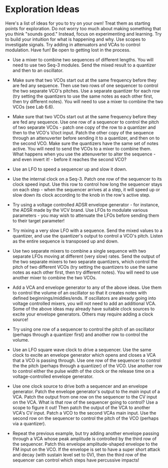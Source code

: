 # Exploration Ideas

Here's a list of ideas for you to try on your own! Treat them as starting points for exploration.  Do not worry too much about making something that you think "sounds good."  Instead, focus on experimenting and learning.  Try to build your intuition for what is happening and why.  Use scopes to investigate signals.  Try adding in attenuators and VCAs to control modulation.  Have fun!  Be open to getting lost in the process.

- Use a mixer to combine two sequences of different lengths. You will need to use two Seq-3 modules.  Send the mixed result to a quantizer and then to an oscillator. 

- Make sure that two VCOs start out at the same frequency before they are fed any sequence.  Then use two rows of one sequencer to control the two separate VCO's pitches.    Use a separate quantizer for each row (try setting the quantizers to use the same notes as each other first, then try different notes). You will need to use a mixer to combine the two VCOs (see Lab 6.6).
- Make sure that two VCOs start out at the same frequency before they are fed any sequence.  Use one row of a sequencer to control the pitch of two separate VCOs - patch one copy of the row to a quantizer and then to the VCO's V/oct input.  Patch the other copy of the sequence through an attenuverter before sending it to a quantizer, and then on to the second VCO.  Make sure the quantizers have the same set of notes active. You will need to send the VCOs to a mixer to combine them. What happens when you use the attenuverter to alter the sequence - and even invert it! - before it reaches the second VCO?
- Use an LFO to speed a sequencer up and slow it down.
- Use the internal clock on a Seq-3.  Patch one row of the sequencer to its clock speed input.   Use this row to control how long the sequencer stays on each step - when the sequencer arrives at a step, it will speed up or slow down its clock according to the knob in the row's active step.
- Try using a voltage controlled ADSR envelope generator - for instance, the ADSR made by the VCV brand. Use LFOs to modulate various parameters - you may wish to attenuate the LFOs before sending them to their target parameter!
- Try mixing a very slow LFO with a sequence.  Send the mixed values to a quantizer, and use the quantizer's output to control a VCO's pitch.  Listen as the entire sequence is transposed up and down.
- Use two separate mixers to combine a single sequence with two separate LFOs moving at different (very slow) rates.  Send the output of the two separate mixers to two separate quantizers, which control the pitch of two different VCOs (try setting the quantizers to use the same notes as each other first, then try different notes). You will need to use another mixer to combine the two VCOs.
- Add a VCA and envelope generator to any of the above ideas.  Use them to control the volume of an oscillator so that it creates notes with defined beginnings/middles/ends.  If oscillators are already going into voltage controlled mixers, you will not need to add an additional VCA.  Some of the above ideas may already have suitable clock sources to excite your envelope generators.  Others may require adding a clock source!
- Try using one row of a sequencer to control the pitch of an oscillator (perhaps through a quantizer first) and another row to control the volume.
- Use an LFO square wave clock to drive a sequencer.  Use the same clock to excite an envelope generator which opens and closes a VCA that a VCO is passing through.  Use one row of the sequencer to control the the pitch (perhaps through a quantizer) of the VCO.  Use another row to control either the pulse width of the clock or the release time on a voltage-controlled envelope generator.
- Use one clock source to drive both a sequencer and an envelope generator.  Patch the envelope generator's output to the *main* input of a VCA.  Patch the output from one row on the sequencer to the CV input on the VCA.  What is that row of the sequencer going to control?  Use a scope to figure it out!  Then patch the output of the VCA to another VCA's CV input.  Patch a VCO to the second VCAs main input.  Use the second row on the sequencer to control the pitch of the VCO (perhaps via a quantizer).
- Repeat the previous example, but try adding another envelope passing through a VCA whose peak amplitude is controlled by the third row of the sequencer.  Patch this envelope amplitude-shaped envelope to the FM input on the VCO.  If the envelope is set to have a super short attack and decay (with sustain level set to 0V), then the third row of the sequencer can control which steps have percussive impacts!